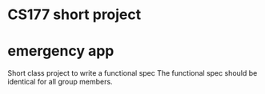 # CS177 short project
# emergency app

Short class project to write a functional spec
The functional spec should be identical for all group members.
